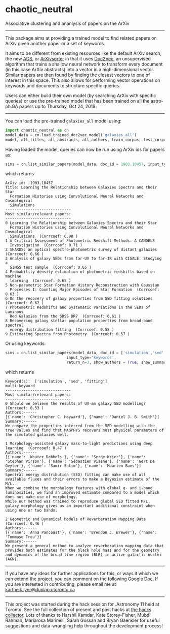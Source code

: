 # chaotic_neutral
Associative clustering and ananlysis of papers on the ArXiv

***

This package aims at providing a trained model to find related papers on ArXiv given another paper or a set of keywords. 

It aims to be different from existing resources like the default ArXiv search, the new [ADS](https://ui.adsabs.harvard.edu/), or [ArXivsorter](https://www.arxivsorter.org) in that it uses [Doc2Vec](https://radimrehurek.com/gensim/auto_examples/tutorials/run_doc2vec_lee.html#sphx-glr-auto-examples-tutorials-run-doc2vec-lee-py), an unsupervised algorithm that trains a shallow neural network to transform every document (in this case ArXiv abstracts) into a vector in a high-dimensional vector. Similar papers are then found by finding the closest vectors to one of interest in this space. This also allows for performing vector operations on keywords and documents to structure specific queries.

Users can either build their own model (by searching ArXiv with specific queries) or use the pre-trained model that has been trained on all the astro-ph.GA papers up to Thursday, Oct 24, 2019.

***

You can load the pre-trained `galaxies_all` model using:

```python
import chaotic_neutral as cn
model_data = cn.load_trained_doc2vec_model('galaxies_all')
model, all_titles, all_abstracts, all_authors, train_corpus, test_corpus = model_data
```

Having loaded the model, queries can now be run using ArXiv ids for papers as:

```python
sims = cn.list_similar_papers(model_data, doc_id = 1903.10457, input_type='arxiv_id')
```

which returns

```
ArXiv id:  1903.10457
Title: Learning the Relationship between Galaxies Spectra and their Star
  Formation Histories using Convolutional Neural Networks and Cosmological
  Simulations
-----------------------------
Most similar/relevant papers: 
-----------------------------
0 Learning the Relationship between Galaxies Spectra and their Star
  Formation Histories using Convolutional Neural Networks and Cosmological
  Simulations  (Corrcoef: 0.98 )
1 A Critical Assessment of Photometric Redshift Methods: A CANDELS
  Investigation  (Corrcoef: 0.71 )
2 SHARDS: an optical spectro-photometric survey of distant galaxies  (Corrcoef: 0.66 )
3 Analysis of galaxy SEDs from far-UV to far-IR with CIGALE: Studying a
  SINGS test sample  (Corrcoef: 0.65 )
4 Probability density estimation of photometric redshifts based on machine
  learning  (Corrcoef: 0.65 )
5 Non-parametric Star Formation History Reconstruction with Gaussian
  Processes I: Counting Major Episodes of Star Formation  (Corrcoef: 0.63 )
6 On the recovery of galaxy properties from SED fitting solutions  (Corrcoef: 0.62 )
7 Photometric Redshifts and Systematic Variations in the SEDs of Luminous
  Red Galaxies from the SDSS DR7  (Corrcoef: 0.61 )
8 Recovering galaxy stellar population properties from broad-band spectral
  energy distribution fitting  (Corrcoef: 0.58 )
9 Estimating Spectra from Photometry  (Corrcoef: 0.57 )
```

Or using keywords:

```python
sims = cn.list_similar_papers(model_data, doc_id = ['simulation','sed','fitting'], 
                           input_type='keywords', 
                           return_n=3, show_authors = True, show_summary=True)
```

which returns

```
Keyword(s):  ['simulation', 'sed', 'fitting']
multi-keyword
-----------------------------
Most similar/relevant papers: 
-----------------------------
0 Should we believe the results of UV-mm galaxy SED modelling?  (Corrcoef: 0.53 )
Authors:------
[{'name': 'Christopher C. Hayward'}, {'name': 'Daniel J. B. Smith'}]
Summary:------
We compare the properties inferred from the SED modelling with the true values and find that MAGPHYS recovers most physical parameters of the simulated galaxies well.
 
1 Morphology-assisted galaxy mass-to-light predictions using deep learning  (Corrcoef: 0.47 )
Authors:------
[{'name': 'Wouter Dobbels'}, {'name': 'Serge Krier'}, {'name': 'Stephan Pirson'}, {'name': 'Sébastien Viaene'}, {'name': 'Gert De Geyter'}, {'name': 'Samir Salim'}, {'name': 'Maarten Baes'}]
Summary:------
Spectral energy distribution (SED) fitting can make use of all available fluxes and their errors to make a Bayesian estimate of the M/L.
When we combine the morphology features with global g- and i-band luminosities, we find an improved estimate compared to a model which does not make use of morphology.
While our method was trained to reproduce global SED fitted M/L, galaxy morphology gives us an important additional constraint when using one or two bands.
 
2 Geometric and Dynamical Models of Reverberation Mapping Data  (Corrcoef: 0.46 )
Authors:------
[{'name': 'Anna Pancoast'}, {'name': 'Brendon J. Brewer'}, {'name': 'Tommaso Treu'}]
Summary:------
We present a general method to analyze reverberation mapping data that provides both estimates for the black hole mass and for the geometry and dynamics of the broad line region (BLR) in active galactic nuclei (AGN).
```

***

If you have any ideas for further applications for this, or ways it which we can extend the project, you can comment on the following Google [Doc](https://docs.google.com/document/d/1wDwFwKyPIz0thDSdMWzKbnvDvQQBXIO6x2-CBcMeKpM/edit?usp=sharing). If you are interested in contributing, please email me at kartheik.iyer@dunlap.utoronto.ca

***

This project was started during the hack session for .Astronomy 11 held at Toronto. See the full collection of present and past hacks at [the hacks collector](https://github.com/dotastro/hacks-collector). Lots of thanks to Harshil Kamdar, Kate Storey-Fisher, Mubdi Rahman, Mariarosa Marinelli, Sarah Gossan and Bryan Gaensler for useful suggestions and data-wrangling help throughout the development process! 



